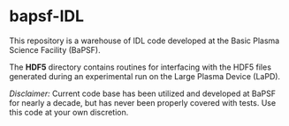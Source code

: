 # bapsf-IDL

This repository is a warehouse of IDL code developed at the Basic Plasma
Science Facility (BaPSF).

The **HDF5** directory contains routines for interfacing with the HDF5 files
generated during an experimental run on the Large Plasma Device (LaPD).

*Disclaimer:* Current code base has been utilized and developed at BaPSF for nearly a decade,
but has never been properly covered with tests.  Use this code at your own discretion.
